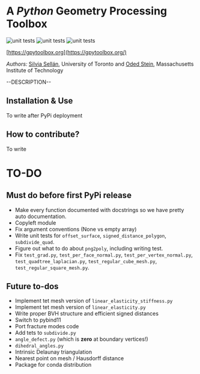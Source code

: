 # A *Python* Geometry Processing Toolbox

![unit
tests](https://github.com/sgsellan/gpytoolbox/actions/workflows/linux_build.yml/badge.svg)
![unit
tests](https://github.com/sgsellan/gpytoolbox/actions/workflows/macos_build.yml/badge.svg)
![unit
tests](https://github.com/sgsellan/gpytoolbox/actions/workflows/windows_build.yml/badge.svg)

[https://gpytoolbox.org](https://gpytoolbox.org/)

*Authors:* [Silvia Sellán](https://www.silviasellan.com), University of Toronto
and [Oded Stein](https://odedstein.com), Massachusetts Institute of Technology

--DESCRIPTION--

## Installation & Use

To write after PyPi deployment

<!-- Most of the functionality in this library is python-only, and it requires no
installation. To use it, simply clone this repository
```bash
git clone --recursive https://github.com/sgsellan/gpytoolbox.git
```
and install all dependencies
```bash
conda install numpy
conda install -c conda-forge igl
conda install -c conda-forge matplotlib 
conda install -c conda-forge scipy
conda install -c conda-forge scikit-sparse
python -m pip install --upgrade pip
python -m pip install polyscope
python -m pip install tetgen
python -m pip install scikit-image
```
Then, use the functions in this library by adding `gpytoolbox` to the python
path and importing; for example,
```python
sys.path.insert(0, os.path.abspath(os.path.join(os.path.dirname(__file__), 'path/to/gpytoolbox')))
from gpytoolbox import regular_square_mesh
v, f = regular_square_mesh(10)
```

Only for certain functionality, `gpyoolbox` uses C++ bindings. These must be
installed only if you wish to use this functionality, and how to do this is
platform-dependent.

### MacOS
Navigate to the cloned repository and run
```bash
mkdir build
cd build
cmake ..
make -j2
```

### Ubuntu
Navigate to the cloned repository and run
```bash
sudo apt-get update
sudo apt-get upgrade
sudo apt-get install libmpfr-dev libgmp-dev
mkdir build
cd build
cmake ..
make -j2
```

### Windows
Navigate to the cloned repository and run
```bash
mkdir build
cd build
cmake -DCMAKE_BUILD_TYPE=Release ..
cmake --build "." --config Release
```

This step may take a few minutes. Once it has completed successfully, you are
free to use the c++ `gpytoolbox` functionality like you would use the pure
Python one; e.g.,
```python
sys.path.insert(0, os.path.abspath(os.path.join(os.path.dirname(__file__), '../ext/gpytoolbox')))
from gpytoolbox import regular_square_mesh, in_element_aabb
v, f = regular_square_mesh(10) # This is a pure python function
query = np.array([[0.1,0.1]])
I = in_element_aabb(queries,V,F) # This is a C++ binding
``` -->


## How to contribute?

To write

# TO-DO
## Must do before first PyPi release
- Make every function documented with docstrings so we have pretty auto
  documentation.
- Copyleft module
- Fix argument conventions (None vs empty array)
- Write unit tests for `offset_surface`, `signed_distance_polygon`,
  `subdivide_quad`.
- Figure out what to do about `png2poly`, including writing test.
- Fix `test_grad.py`, `test_per_face_normal.py`, `test_per_vertex_normal.py`,
  `test_quadtree_laplacian.py`, `test_regular_cube_mesh.py`,
  `test_regular_square_mesh.py`.


## Future to-dos
- Implement tet mesh version of `linear_elasticity_stiffness.py`
- Implement tet mesh version of `linear_elasticity.py`
- Write proper BVH structure and efficient signed distances
- Switch to pybind11
- Port fracture modes code
- Add tets to `subdivide.py`
- `angle_defect.py` (which is **zero** at boundary vertices!)
- `dihedral_angles.py`
- Intrinsic Delaunay triangulation
- Nearest point on mesh / Hausdorff distance
- Package for conda distribution

